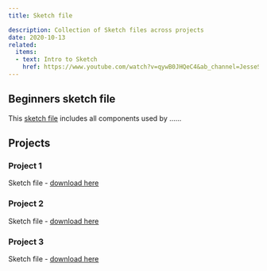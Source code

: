 ```yaml
---
title: Sketch file

description: Collection of Sketch files across projects
date: 2020-10-13
related:
  items:
  - text: Intro to Sketch
    href: https://www.youtube.com/watch?v=qywB0JHQeC4&ab_channel=JesseShowalter
---
```



## Beginners sketch file
This [sketch file](https://....) includes all components used by ......


## Projects

### Project 1
Sketch file - [download here](https://....)

### Project 2
Sketch file - [download here](https://....)

### Project 3
Sketch file - [download here](https://....)
